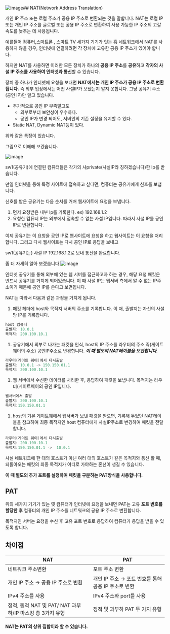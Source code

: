 ![image](https://github.com/CodeSquad-2023-BE-Study/Flytrap-Network-Study/assets/53938366/ef6f010a-046e-414c-a06a-2822c77037fa)## NAT(Network Address Translation)

개인 IP 주소 또는 로컬 주소가 공용 IP 주소로 변환되는  것을 말합니다. NAT는 로컬 IP 또는 개인 IP 주소를 글로벌 또는 공용 IP 주소로 변환하여 사용 가능한 IP 주소의 고갈 속도를 늦추는 데 사용됩니다.

예를들어 컴퓨터,스마트폰 , 스마트 TV 세가지 기기가 잇는 홈 네트워크에서 NAT를 사용하지 않을 경우, 인터넷에 연결하려면 각 장치에 고유한 공용 IP 주소가 있어야 합니다. 

하지만 NAT를 사용하면 이러한 모든 장치가 하나의 **공용 IP 주소**를 **공유**하고 **각자의 사설 IP 주소를 사용하여 인터넷과 통신**할 수 있습니다.

장치 중 하나가 인터넷에 요청을 보내면 **NAT에서는 개인 IP 주소가 공용 IP 주소로 변환됩니다.** 즉 외부 입장에서는 어떤 사설IP가 보냈는지 알지 못합니다. 그냥 공유기 주소(공인 IP)만 알고 있습니다.

- 추가적으로 공인 IP 부족말고도
    - 외부로부터 보안성이 우수하다.
    - 공인 IP가 변경 되어도, 서버안의 기존 설정을 유지할 수 있다.
- Static NAT, Dynamic NAT등이 있다.

위와 같은 특징이 있습니다.

그림으로 이해해 보겠습니다.

![image](https://github.com/CodeSquad-2023-BE-Study/Flytrap-Network-Study/assets/53938366/3c0562e5-bfef-46f7-b366-56f1c2d3211c)

sw1(공유기)에 연결된 컴퓨터들은 각가의 사private(사설IP라 칭하겠습니다)한 Ip를 받습니다.

만일 인터넷을 통해 특정 사이트에 접속하고 싶다면, 컴퓨터는 공유기에게 신호를 보냅니다.

신호를 받은 공유기는 다음 순서를 거쳐 웹사이트에 요청을 보냅니다.

1. 먼저 요청받은 내부 Ip를 기록한다. ex) 192.168.1.2
2. 요청한 컴퓨터 IP는 외부에서 접속할 수 없는 사설 IP입니다. 따라서 사설 IP를 공인 IP로 변환합니다.

이제 공유기는 이 요청을 공인 IP로 웹사이트에 요청을 하고 웹사이트는 이 요청을 처리합니다. 그리고 다시 웹사이트는 다시 공인 IP로 응답을 보내고

sw1(공유기는) 사설 IP 192.168.1.2로 보내 통신을 완료합니다.

좀 더 자세히 알아 보겠습니다
![image](https://github.com/CodeSquad-2023-BE-Study/Flytrap-Network-Study/assets/53938366/21540859-62ea-4f61-ba77-225411ce04b9)


인터넷 공유기를 통해 외부에 있는 웹 서버를 접근하고자 하는 경우, 해당 요청 패킷은 반드시 공유기를 거치게 되어있습니다. 이 때 사설 IP는 웹서버 측에서 알 수 없는 IP주소이기 때문에 공인 IP를 쓴다고 보면됩니다.

NAT는 따라서 다음과 같은 과정을 거치게 됩니다.

1. 패킷 헤더에 host와 목적지 서버의 주소를 기록합니다. 이 때, 출발지는 자신의 사설망 IP를 기록합니다.

```java
host 컴퓨터
출발지: 10.0.1
목적지: 200.100.10.1
```

1. 공유기에서 외부로 나가는 패킷을 인식, host의 IP 주소를 라우터의 주소 즉(게이트웨이의 주소) 공인IP주소로 변경합니다. ***이 때 별도의 NAT테이블을 보관합니다.***

```java
라우터(게이트 웨이)에서 다시출발
출발지: 10.0.1 -> 150.150.01.1 
목적지: 200.100.10.1
```

1. 웹 서버에서 수신한 데이터를 처리한 후, 응답하여 패킷을 보냅니다. 목적지는 라우터(게이트웨이의 공인 IP입니다.

```java
웹서버에서 출발
출발지: 200.100.10.1 
목적지:150.150.01.1
```

1. host의 기본 게이트웨에서 웹서버가 보낸 패킷을  받으면, 기록해 두었던 NAT테이블을 참고하여 최종 목적지인 host 컴퓨터에게 사설IP주소로 변경하여 패킷을 전달합니다.

```java
라우터(게이트 웨이)에서 다시출발
출발지: 200.100.10.1 
목적지:150.150.01.1 ->  10.0.1
```

사설 네트워크에 한 대의 호스트가 아닌 여러 대의 호스트가 같은 목적지와 통신 할 때, 되돌아오는 패킷의 최종 목적지가 어디로 가야하는 혼선이 생길 수 있습니다.

**이 때 별도의 추가 포트를 설정하여 패킷을 구분하는 PAT방식을 사용합니다.**

## PAT

위의 세가지 기기가 있는 옛 컴퓨터가 인터넷에 요청을 보내면 PAT는 고유 **포트 번호를 할당한 후** 컴퓨터의 개인 IP 주소를 네트워크의 공용 IP 주소로 변환합니다. 

목적지인 서버는 요청을 수신 후 고유 포트 번호로 응답하여 컴퓨터가 응답을 받을 수 있도록 합니다.

## 차이점

| NAT | PAT |
| --- | --- |
| 네트워크 주소변환 |  포트 주소 변환 |
| 개인 IP 주소 → 공용 IP 주소로 변환 | 개인 IP 주소 → 포트 번호를 통해 공용 IP 주소로 변환 |
| IPv4 주소를 사용 | IPv4 주소와 port를 사용 |
| 정적, 동적 NAT 및 PAT/ NAT 과부하/IP 마스킹 총 3가지 유형 | 정적 및 과부하 PAT 두 가지 유형 |

**NAT는 PAT의 상위 집합이라 할 수 있습니다.**
